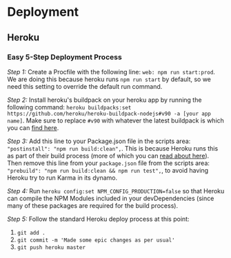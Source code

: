 # Deployment

## Heroku

### Easy 5-Step Deployment Process

*Step 1:* Create a Procfile with the following line: `web: npm run start:prod`. We are doing this because heroku runs `npm run start` by default, so we need this setting to override the default run command.

*Step 2:* Install heroku's buildpack on your heroku app by running the following command: `heroku buildpacks:set https://github.com/heroku/heroku-buildpack-nodejs#v90 -a [your app name]`. Make sure to replace `#v90` with whatever the latest buildpack is which you can [find here](https://github.com/heroku/heroku-buildpack-nodejs/releases).

*Step 3:* Add this line to your Package.json file in the scripts area: `"postinstall": "npm run build:clean",`. This is because Heroku runs this as part of their build process (more of which you can [read about here](https://devcenter.heroku.com/articles/nodejs-support#build-behavior)). Then remove this line from your `package.json` file from the scripts area: `"prebuild": "npm run build:clean && npm run test",`, to avoid having Heroku try to run Karma in its dynamo.

*Step 4:* Run `heroku config:set NPM_CONFIG_PRODUCTION=false` so that Heroku can compile the NPM Modules included in your devDependencies (since many of these packages are required for the build process).

*Step 5:* Follow the standard Heroku deploy process at this point:

1. `git add .`
2. `git commit -m 'Made some epic changes as per usual'`
3. `git push heroku master`
